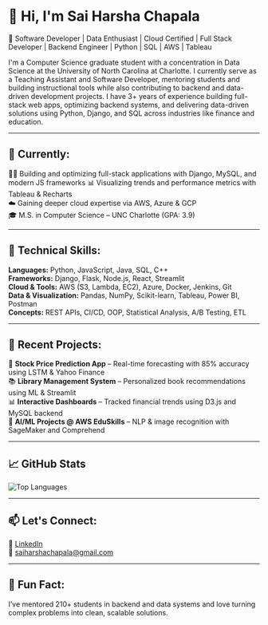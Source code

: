 # 👋 Hi, I'm Sai Harsha Chapala

🚀 Software Developer | Data Enthusiast | Cloud Certified | Full Stack Developer | Backend Engineer | Python | SQL | AWS | Tableau

I'm a Computer Science graduate student with a concentration in Data Science at the University of North Carolina at Charlotte. I currently serve as a Teaching Assistant and Software Developer, mentoring students and building instructional tools while also contributing to backend and data-driven development projects. I have 3+ years of experience building full-stack web apps, optimizing backend systems, and delivering data-driven solutions using Python, Django, and SQL across industries like finance and education.

---

## 💼 Currently:
👨‍💻 Building and optimizing full-stack applications with Django, MySQL, and modern JS frameworks
📊 Visualizing trends and performance metrics with Tableau & Recharts  
☁️ Gaining deeper cloud expertise via AWS, Azure & GCP  
🎓 M.S. in Computer Science – UNC Charlotte (GPA: 3.9)

---

## 🧠 Technical Skills:
**Languages:** Python, JavaScript, Java, SQL, C++  
**Frameworks:** Django, Flask, Node.js, React, Streamlit  
**Cloud & Tools:** AWS (S3, Lambda, EC2), Azure, Docker, Jenkins, Git  
**Data & Visualization:** Pandas, NumPy, Scikit-learn, Tableau, Power BI, Postman  
**Concepts:** REST APIs, CI/CD, OOP, Statistical Analysis, A/B Testing, ETL

---

## 🧪 Recent Projects:
🧾 **Stock Price Prediction App** – Real-time forecasting with 85% accuracy using LSTM & Yahoo Finance  
📚 **Library Management System** – Personalized book recommendations using ML & Streamlit  
📊 **Interactive Dashboards** – Tracked financial trends using D3.js and MySQL backend  
🤖 **AI/ML Projects @ AWS EduSkills** – NLP & image recognition with SageMaker and Comprehend  

---

## 📈 GitHub Stats

![Top Languages](https://github-readme-stats.vercel.app/api/top-langs/?username=saiharsha009&layout=compact&theme=radical)

---

## 📫 Let's Connect:
🔗 [LinkedIn](https://www.linkedin.com/in/sai-harsha-chapala-0632751a1/)  
📧 saiharshachapala@gmail.com  

---

## 🌟 Fun Fact:
I’ve mentored 210+ students in backend and data systems and love turning complex problems into clean, scalable solutions.
